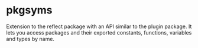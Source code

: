 # pkgsyms
Extension to the reflect package with an API similar to the plugin package.  It lets you access packages and their exported constants, functions, variables and types by name.
